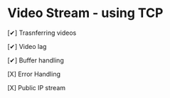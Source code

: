 # Video Stream - using TCP

[✔] Trasnferring videos

[✔] Video lag

[✔] Buffer handling

[X] Error Handling 

[X] Public IP stream
